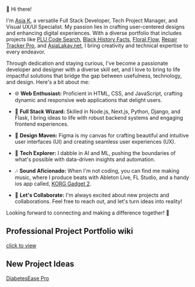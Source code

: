 👋 Hi there! 

I'm [Asia K](https://www.asialakay.net), a versatile Full Stack Developer, Tech Project Manager, and Visual UX/UI Specialist. My passion lies in crafting user-centered designs and enhancing digital experiences. With a diverse portfolio that includes projects like [PLU Code Search](https://github.com/asiakay/Produce-PLU-Code-Search), [Black History Facts](https://github.com/asiakay/history-fact-app), [Floral Flow](https://github.com/asiakay/floralflow), [Repair Tracker Pro](https://github.com/asiakay/repair-tracker-pro), and [AsiaLakay.net](https://www.asialakay.net),  I bring creativity and technical expertise to every endeavor. 

Through dedication and staying curious, I've become a passionate developer and designer with a diverse skill set, and I love to bring to life impactful solutions that bridge the gap between usefulness, technology, and design. Here's a bit about me:

- 🌐 **Web Enthusiast:** Proficient in HTML, CSS, and JavaScript, crafting dynamic and responsive web applications that delight users.

- 🔗 **Full Stack Wizard:** Skilled in Node.js, Next.js, Python, Django, and Flask, I bring ideas to life with robust backend systems and engaging frontend experiences.

- 🎨 **Design Maven:** Figma is my canvas for crafting beautiful and intuitive user interfaces (UI) and creating seamless user experiences (UX).

- 🤖 **Tech Explorer:** I dabble in AI and ML, pushing the boundaries of what's possible with data-driven insights and automation.

- 🎶 **Sound Aficionado:** When I'm not coding, you can find me making music, where I produce beats with Ableton Live, FL Studio, and a handy ios app called, [KORG Gadget 2](https://apps.apple.com/us/app/korg-gadget-2/id791077159).

- 🚀 **Let's Collaborate:** I'm always excited about new projects and collaborations. Feel free to reach out, and let's turn ideas into reality!

Looking forward to connecting and making a difference together! 🚀 

## Professional Project Portfolio wiki
[click to view](https://github.com/asiakay/asiakay/wiki)

## New Project Ideas 
[DiabetesEase Pro](https://github.com/asiakay/DiabetesEase-Pro)


